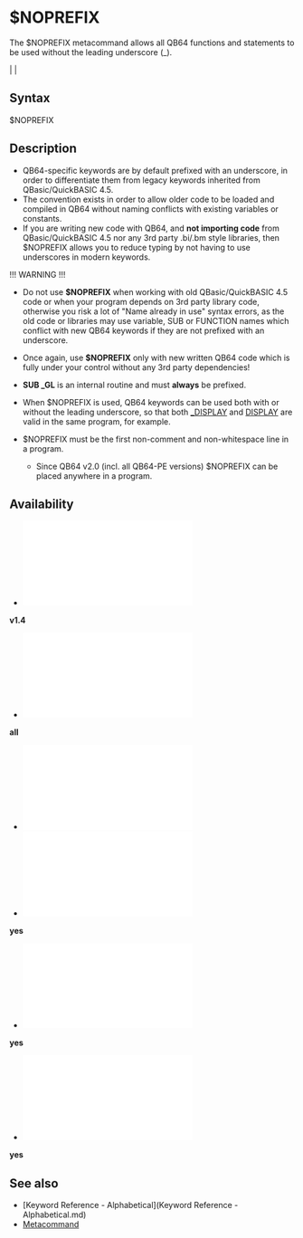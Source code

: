 # $NOPREFIX

The $NOPREFIX metacommand allows all QB64 functions and statements to be used without the leading underscore (_).

  

|  |

## Syntax

$NOPREFIX
  

## Description

* QB64-specific keywords are by default prefixed with an underscore, in order to differentiate them from legacy keywords inherited from QBasic/QuickBASIC 4.5.
* The convention exists in order to allow older code to be loaded and compiled in QB64 without naming conflicts with existing variables or constants.
* If you are writing new code with QB64, and **not importing code** from QBasic/QuickBASIC 4.5 nor any 3rd party .bi/.bm style libraries, then $NOPREFIX allows you to reduce typing by not having to use underscores in modern keywords.

!!! WARNING !!!

* Do not use **$NOPREFIX** when working with old QBasic/QuickBASIC 4.5 code or when your program depends on 3rd party library code, otherwise you risk a lot of "Name already in use" syntax errors, as the old code or libraries may use variable, SUB or FUNCTION names which conflict with new QB64 keywords if they are not prefixed with an underscore.
* Once again, use **$NOPREFIX** only with new written QB64 code which is fully under your control without any 3rd party dependencies!

* **SUB _GL** is an internal routine and must **always** be prefixed.
* When $NOPREFIX is used, QB64 keywords can be used both with or without the leading underscore, so that both [_DISPLAY](_DISPLAY.md) and [DISPLAY](DISPLAY.md) are valid in the same program, for example.
* $NOPREFIX must be the first non-comment and non-whitespace line in a program.
	+ Since QB64 v2.0 (incl. all QB64-PE versions) $NOPREFIX can be placed anywhere in a program.

  

## Availability

* [![v1.4](![v1.4.md)](File:Qb64.png "v1.4")

**v1.4**
* [![all](![all.md)](File:Qbpe.png "all")

**all**
* [![Apix.png](![Apix.png.md)](File:Apix.png)
* [![yes](![yes.md)](File:Win.png "yes")

**yes**
* [![yes](![yes.md)](File:Lnx.png "yes")

**yes**
* [![yes](![yes.md)](File:Osx.png "yes")

**yes**

  

## See also

* [Keyword Reference - Alphabetical](Keyword Reference - Alphabetical.md)
* [Metacommand](Metacommand.md)

  
